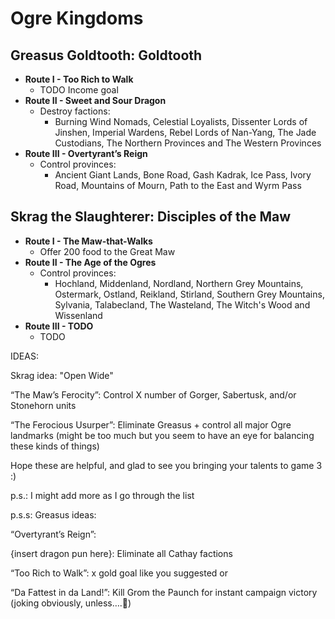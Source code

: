 # Ogre Kingdoms

## Greasus Goldtooth: Goldtooth

* **Route I - Too Rich to Walk**
    * TODO Income goal
* **Route II - Sweet and Sour Dragon**
    * Destroy factions:
        * Burning Wind Nomads, Celestial Loyalists, Dissenter Lords of Jinshen, Imperial Wardens, Rebel Lords of 
        Nan-Yang, The Jade Custodians, The Northern Provinces and The Western Provinces 
* **Route III - Overtyrant’s Reign**
    * Control provinces:
        * Ancient Giant Lands, Bone Road, Gash Kadrak, Ice Pass, Ivory Road, Mountains of Mourn, Path to the East and 
        Wyrm Pass

## Skrag the Slaughterer: Disciples of the Maw

* **Route I - The Maw-that-Walks**
    * Offer 200 food to the Great Maw
* **Route II - The Age of the Ogres**
    * Control provinces:
        * Hochland, Middenland, Nordland, Northern Grey Mountains, Ostermark, Ostland, Reikland, Stirland, Southern Grey 
        Mountains, Sylvania, Talabecland, The Wasteland, The Witch's Wood and Wissenland
* **Route III - TODO**
    * TODO

IDEAS: 

Skrag idea: "Open Wide"

“The Maw’s Ferocity”: Control X number of Gorger, Sabertusk, and/or Stonehorn units

“The Ferocious Usurper”: Eliminate Greasus + control all major Ogre landmarks (might be too much but you seem to have an eye for balancing these kinds of things)

Hope these are helpful, and glad to see you bringing your talents to game 3 :)

p.s.: I might add more as I go through the list

p.s.s: Greasus ideas:

“Overtyrant’s Reign”: 

{insert dragon pun here}: Eliminate all Cathay factions

“Too Rich to Walk”: x gold goal like you suggested or

“Da Fattest in da Land!”: Kill Grom the Paunch for instant campaign victory (joking obviously, unless….👀)